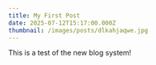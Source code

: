 ```yaml
---
title: My First Post
date: 2025-07-12T15:17:00.000Z
thumbnail: /images/posts/dlkahjaqwe.jpg
---
```


This is a test of the new blog system!
